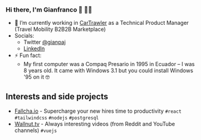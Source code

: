 ### Hi there, I'm Gianfranco 👋 👩‍🌾

<!-- [![Contact me on Codementor to get live 1:1 coding help](https://www.codementor.io/m-badges/gianpaj/find-me-on-cm-b.svg)](https://www.codementor.io/@gianpaj?refer=badge) -->

- 🔭 I’m currently working in [CarTrawler](https://cartrawler.com) as a Technical Product Manager (Travel Mobility B2B2B Marketplace)
- Socials:
  - Twitter [@gianpaj](https://twitter.com/gianpaj)
  - [LinkedIn](https://linkedin.com/in/gianpaj)
- ⚡ Fun fact:
  - My first computer was a Compaq Presario in 1995 in Ecuador – I was 8 years old. It came with Windows 3.1 but you could install Windows '95 on it 🤓

## Interests and side projects

- [Fallcha.io](https://app.fallcha.io/) - Supercharge your new hires time to productivity `#react` `#tailwindcss` `#nodejs` `#postgresql`
- [Wallnut.tv](https://walnut.tv/) - Always interesting videos (from Reddit and YouTube channels) `#vuejs`

<!-- ### Learning Rust
  
- by doing these exercises [rustlings](https://github.com/rust-lang/rustlings)
- and reading [Programming Rust](https://www.oreilly.com/library/view/programming-rust-2nd/9781492052586/) book
-->
